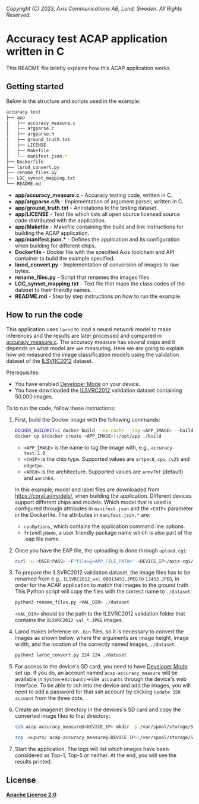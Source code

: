 *Copyright (C) 2023, Axis Communications AB, Lund, Sweden. All Rights Reserved.*

# Accuracy test ACAP application written in C

This README file briefly explains how this ACAP application works.

## Getting started

Below is the structure and scripts used in the example:

```sh
accuracy-test
├── app
│   ├── accuracy_measure.c
│   ├── argparse.c
│   ├── argparse.h
│   ├── ground_truth.txt
│   ├── LICENSE
│   ├── Makefile
│   └── manifest.json.*
├── Dockerfile
├── larod_convert.py
├── rename_files.py
├── LOC_synset_mapping.txt
└── README.md
```

- **app/accuracy_measure.c** - Accuracy testing code, written in C.
- **app/argparse.c/h** - Implementation of argument parser, written in C.
- **app/ground_truth.txt** - Annotations to the testing dataset.
- **app/LICENSE** - Text file which lists all open source licensed source code distributed with the application.
- **app/Makefile** - Makefile containing the build and link instructions for building the ACAP application.
- **app/manifest.json.\*** - Defines the application and its configuration when building for different chips.
- **Dockerfile** - Docker file with the specified Axis toolchain and API container to build the example specified.
- **larod_convert.py** - Implementation of conversion of images to raw bytes.
- **rename_files.py** - Script that renames the images files.
- **LOC_synset_mapping.txt** - Text file that maps the class codes of the dataset to their friendly names.
- **README.md** - Step by step instructions on how to run the example.

## How to run the code

This application uses `larod` to load a neural network model to make inferences and the results are later processed and compared in [accuracy_measure.c](./app/accuracy_measure.c). The accuracy measure has several steps and it depends on what model are we measuring. Here we are going to explain how we measured the image classification models using the validation dataset of the [ILSVRC2012](https://www.image-net.org/index.php) dataset.

Prerequisites:

- You have enabled [Developer Mode]((https://developer.axis.com/acap/get-started/set-up-developer-environment/set-up-device-advanced/#developer-mode)) on your device.
- You have downloaded the [ILSVRC2012](https://www.image-net.org/index.php) validation dataset containing 50,000 images.

To to run the code, follow these instructions:

1. First, build the Docker image with the following commands:

    ```sh
    DOCKER_BUILDKIT=1 docker build --no-cache --tag <APP_IMAGE> --build-arg CHIP=<CHIP> --build-arg ARCH=<ARCH> .
    docker cp $(docker create <APP_IMAGE>):/opt/app ./build
    ```

    - `<APP_IMAGE>` is the name to tag the image with, e.g., `accuracy-test:1.0`
    - `<CHIP>` is the chip type. Supported values are `artpec8`, `cpu`, `cv25` and `edgetpu`.
    - `<ARCH>` is the architecture. Supported values are `armv7hf` (default) and `aarch64`.

    In this example, model and label files are downloaded from <https://coral.ai/models/>,
    when building the application. Different devices support different chips and models.
    Which model that is used is configured through attributes in `manifest.json` and the
    `<CHIP>` parameter in the Dockerfile. The attributes in `manifest.json.*` are:
    - `runOptions`, which contains the application command line options.
    - `friendlyName`, a user friendly package name which is also part of the .eap file name.

2. Once you have the EAP file, the uploading is done through `upload.cgi`:

    ```sh
    curl -u <USER:PASS> -F"file=@<APP_FILE_PATH>" <DEVICE_IP>/axis-cgi/applications/upload.cgi
    ```

3. To prepare the ILSVRC2012 validation dataset, the image files has to be renamed from e.g., `ILSVRC2012_val_00013453.JPEG` to `13453.JPEG`, in order for the ACAP application to match the images to the ground truth. This Python script will copy the files with the correct name to `./dataset`:

   ```sh
   python3 rename_files.py <VAL_DIR> ./dataset
   ```

    `<VAL_DIR>` should be the path to the ILSVRC2012 validation folder that contains the `ILSVRC2012_val_*.JPEG` images.

4. Larod makes inference on `.bin` files, so it is necessary to convert the images as shown below, where the arguments are image height, image width, and the location of the correctly named images, `./dataset`:

    ```sh
    python3 larod_convert.py 224 224 ./dataset
    ```

5. For access to the device's SD card, you need to have [Developer Mode](https://developer.axis.com/acap/get-started/set-up-developer-environment/set-up-device-advanced/#developer-mode) set up. If you do, an account named `acap-accuracy_measure` will be available in `System`->`Accounts`->`SSH accounts` through the device's web interface. To be able to ssh into the device and add the images, you will need to add a password for that ssh account by clicking `Update SSH account` from the three dots.

6. Create an imagenet directory in the devices's SD card and copy the converted image files to that directory:

    ```sh
    ssh acap-accuracy_measure@<DEVICE_IP> mkdir -p /var/spool/storage/SD_DISK/imagenet
    ```

    ```sh
    scp .ouputs/ acap-accuracy_measure@<DEVICE_IP>:/var/spool/storage/SD_DISK/imagenet/
    ```

7. Start the application. The logs will list which images have been considered as Top-1, Top-5 or neither. At the end, you will see the results printed.

## License

**[Apache License 2.0](./app/LICENSE)**
